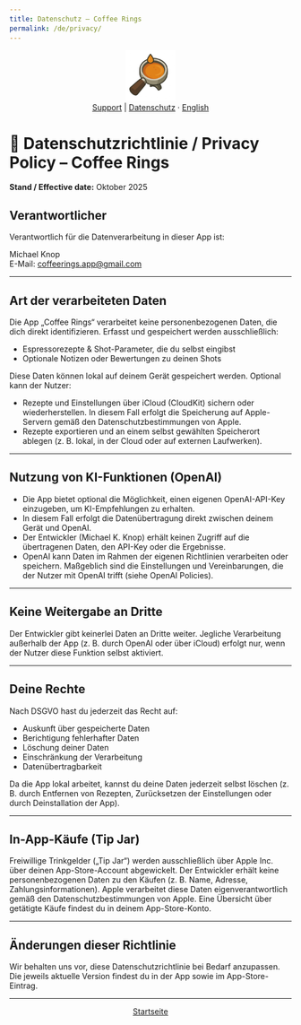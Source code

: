 ```yaml
---
title: Datenschutz – Coffee Rings
permalink: /de/privacy/
---
```


<p align="center">
  <img src="/assets/coffeerings.png" alt="Coffee Rings" width="90"><br>
  <a href="/de/support/">Support</a> | <a href="/de/privacy/">Datenschutz</a> ·
  <a href="/en/privacy/">English</a>
</p>

# 📜 Datenschutzrichtlinie / Privacy Policy – Coffee Rings
**Stand / Effective date:** Oktober 2025

## Verantwortlicher
Verantwortlich für die Datenverarbeitung in dieser App ist:

Michael Knop  
E-Mail: coffeerings.app@gmail.com

---

## Art der verarbeiteten Daten
Die App „Coffee Rings“ verarbeitet keine personenbezogenen Daten, die dich direkt identifizieren. Erfasst und gespeichert werden ausschließlich:
- Espressorezepte & Shot-Parameter, die du selbst eingibst
- Optionale Notizen oder Bewertungen zu deinen Shots

Diese Daten können lokal auf deinem Gerät gespeichert werden. Optional kann der Nutzer:
- Rezepte und Einstellungen über iCloud (CloudKit) sichern oder wiederherstellen. In diesem Fall erfolgt die Speicherung auf Apple-Servern gemäß den Datenschutzbestimmungen von Apple.
- Rezepte exportieren und an einem selbst gewählten Speicherort ablegen (z. B. lokal, in der Cloud oder auf externen Laufwerken).

---

## Nutzung von KI-Funktionen (OpenAI)
- Die App bietet optional die Möglichkeit, einen eigenen OpenAI-API-Key einzugeben, um KI-Empfehlungen zu erhalten.
- In diesem Fall erfolgt die Datenübertragung direkt zwischen deinem Gerät und OpenAI.
- Der Entwickler (Michael K. Knop) erhält keinen Zugriff auf die übertragenen Daten, den API-Key oder die Ergebnisse.
- OpenAI kann Daten im Rahmen der eigenen Richtlinien verarbeiten oder speichern. Maßgeblich sind die Einstellungen und Vereinbarungen, die der Nutzer mit OpenAI trifft (siehe OpenAI Policies).

---

## Keine Weitergabe an Dritte
Der Entwickler gibt keinerlei Daten an Dritte weiter. Jegliche Verarbeitung außerhalb der App (z. B. durch OpenAI oder über iCloud) erfolgt nur, wenn der Nutzer diese Funktion selbst aktiviert.

---

## Deine Rechte
Nach DSGVO hast du jederzeit das Recht auf:
- Auskunft über gespeicherte Daten
- Berichtigung fehlerhafter Daten
- Löschung deiner Daten
- Einschränkung der Verarbeitung
- Datenübertragbarkeit

Da die App lokal arbeitet, kannst du deine Daten jederzeit selbst löschen (z. B. durch Entfernen von Rezepten, Zurücksetzen der Einstellungen oder durch Deinstallation der App).

---

## In-App-Käufe (Tip Jar)
Freiwillige Trinkgelder („Tip Jar“) werden ausschließlich über Apple Inc. über deinen App-Store-Account abgewickelt. Der Entwickler erhält keine personenbezogenen Daten zu den Käufen (z. B. Name, Adresse, Zahlungsinformationen). Apple verarbeitet diese Daten eigenverantwortlich gemäß den Datenschutzbestimmungen von Apple. Eine Übersicht über getätigte Käufe findest du in deinem App-Store-Konto.

---

## Änderungen dieser Richtlinie
Wir behalten uns vor, diese Datenschutzrichtlinie bei Bedarf anzupassen. Die jeweils aktuelle Version findest du in der App sowie im App-Store-Eintrag.

---

<p align="center">
  <a href="/">Startseite</a>
</p>
